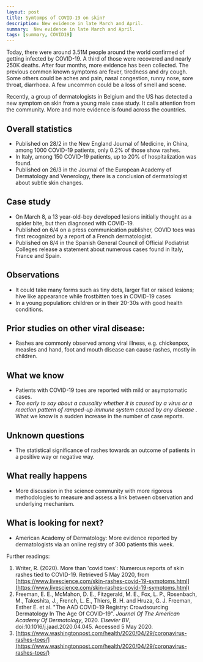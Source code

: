 ```yaml
---
layout: post
title: Symtomps of COVID-19 on skin?  
description: New evidence in late March and April.
summary:  New evidence in late March and April.
tags: [summary, COVID19]
---
```


Today, there were around 3.51M people around the world confirmed of getting infected by COVID-19. A third of those were recovered and nearly 250K deaths. After four months, more evidence has been collected. The previous common known symptoms are fever, tiredness and dry cough. Some others could be aches and pain, nasal congestion, runny nose, sore throat, diarrhoea. A few uncommon could be a loss of smell and scene. 

Recently, a group of dermatologists in Belgium and the US has detected a new symptom on skin from a young male case study. It calls attention from the community. More and more evidence is found across the countries.


## Overall statistics



*   Published on 28/2 in the New England Journal of Medicine, in China, among 1000 COVID-19 patients, only 0.2% of those show rashes.
*   In Italy, among 150 COVID-19 patients, up to 20% of hospitalization was found.
*   Published on 26/3 in the Journal of the European Academy of Dermatology and Venerology, there is a conclusion of dermatologist about subtle skin changes.


## Case study



*   On March 8, a 13 year-old-boy developed lesions initially thought as a spider bite, but then diagnosed with COVID-19.
*   Published on 6/4 on a press communication publisher, COVID toes was first recognized by a report of a French dermatologist.
*   Published on 8/4 in the Spanish General Council of Official Podiatrist Colleges release a statement about numerous cases found in Italy, France and Spain.


## Observations



*   It could take many forms such as tiny dots, larger flat or raised lesions; hive like appearance while frostbitten toes in COVID-19 cases
*   In a young population: children or in their 20-30s with good health conditions.


## Prior studies on other viral disease:



*   Rashes are commonly observed among viral illness, e.g. chickenpox, measles and hand, foot and mouth disease can cause rashes, mostly in children.


## What we know



*   Patients with COVID-19 toes are reported with mild or asymptomatic cases.
*   *Too early to say about a causality whether it is caused by a virus or a reaction pattern of ramped-up immune system caused by any disease* . What we know is a sudden increase in the number of case reports.


## Unknown questions



*   The statistical significance of rashes towards an outcome of patients in a positive way or negative way. 


## What really happens



*   More discussion in the science community with more rigorous methodologies to measure and assess a link between observation and underlying mechanism.


## What is looking for next?



*   American Academy of Dermatology: More evidence reported by dermatologists via an online registry of 300 patients this week.

Further readings:



1. Writer, R. (2020). More than 'covid toes': Numerous reports of skin rashes tied to COVID-19. Retrieved 5 May 2020, from [https://www.livescience.com/skin-rashes-covid-19-symptoms.html](https://www.livescience.com/skin-rashes-covid-19-symptoms.html)
2. Freeman, E. E., McMahon, D. E., Fitzgerald, M. E., Fox, L. P., Rosenbach, M., Takeshita, J., French, L. E., Thiers, B. H. and Hruza, G. J. Freeman, Esther E. et al. "The AAD COVID-19 Registry: Crowdsourcing Dermatology In The Age Of COVID-19". _Journal Of The American Academy Of Dermatology_, 2020. _Elsevier BV_, doi:10.1016/j.jaad.2020.04.045. Accessed 5 May 2020.
3. [https://www.washingtonpost.com/health/2020/04/29/coronavirus-rashes-toes/](https://www.washingtonpost.com/health/2020/04/29/coronavirus-rashes-toes/)
